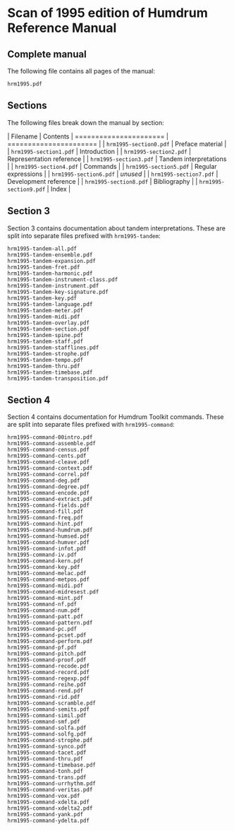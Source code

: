 # Scan of 1995 edition of Humdrum Reference Manual #


## Complete manual ##

The following file contains all pages of the manual:

```
hrm1995.pdf
```

## Sections ##

The following files break down the manual by section:

| Filename               | Contents
| ====================== | ======================   |
| `hrm1995-section0.pdf` | Preface material         |
| `hrm1995-section1.pdf` | Introduction             |
| `hrm1995-section2.pdf` | Representation reference |
| `hrm1995-section3.pdf` | Tandem interpretations   |
| `hrm1995-section4.pdf` | Commands                 |
| `hrm1995-section5.pdf` | Regular expressions      |
| `hrm1995-section6.pdf` | *unused*                 |
| `hrm1995-section7.pdf` | Development reference    |
| `hrm1995-section8.pdf` | Bibliography             |
| `hrm1995-section9.pdf` | Index                    |

## Section 3 ##

Section 3 contains documentation about tandem interpretations.
These are split into separate files prefixed with `hrm1995-tandem`:

```
hrm1995-tandem-all.pdf
hrm1995-tandem-ensemble.pdf
hrm1995-tandem-expansion.pdf
hrm1995-tandem-fret.pdf
hrm1995-tandem-harmonic.pdf
hrm1995-tandem-instrument-class.pdf
hrm1995-tandem-instrument.pdf
hrm1995-tandem-key-signature.pdf
hrm1995-tandem-key.pdf
hrm1995-tandem-language.pdf
hrm1995-tandem-meter.pdf
hrm1995-tandem-midi.pdf
hrm1995-tandem-overlay.pdf
hrm1995-tandem-section.pdf
hrm1995-tandem-spine.pdf
hrm1995-tandem-staff.pdf
hrm1995-tandem-stafflines.pdf
hrm1995-tandem-strophe.pdf
hrm1995-tandem-tempo.pdf
hrm1995-tandem-thru.pdf
hrm1995-tandem-timebase.pdf
hrm1995-tandem-transposition.pdf
```

## Section 4 ##

Section 4 contains documentation for Humdrum Toolkit commands.
These are split into separate files prefixed with `hrm1995-command`:

```
hrm1995-command-00intro.pdf
hrm1995-command-assemble.pdf
hrm1995-command-census.pdf
hrm1995-command-cents.pdf
hrm1995-command-cleave.pdf
hrm1995-command-context.pdf
hrm1995-command-correl.pdf
hrm1995-command-deg.pdf
hrm1995-command-degree.pdf
hrm1995-command-encode.pdf
hrm1995-command-extract.pdf
hrm1995-command-fields.pdf
hrm1995-command-fill.pdf
hrm1995-command-freq.pdf
hrm1995-command-hint.pdf
hrm1995-command-humdrum.pdf
hrm1995-command-humsed.pdf
hrm1995-command-humver.pdf
hrm1995-command-infot.pdf
hrm1995-command-iv.pdf
hrm1995-command-kern.pdf
hrm1995-command-key.pdf
hrm1995-command-melac.pdf
hrm1995-command-metpos.pdf
hrm1995-command-midi.pdf
hrm1995-command-midresest.pdf
hrm1995-command-mint.pdf
hrm1995-command-nf.pdf
hrm1995-command-num.pdf
hrm1995-command-patt.pdf
hrm1995-command-pattern.pdf
hrm1995-command-pc.pdf
hrm1995-command-pcset.pdf
hrm1995-command-perform.pdf
hrm1995-command-pf.pdf
hrm1995-command-pitch.pdf
hrm1995-command-proof.pdf
hrm1995-command-recode.pdf
hrm1995-command-record.pdf
hrm1995-command-regexp.pdf
hrm1995-command-reihe.pdf
hrm1995-command-rend.pdf
hrm1995-command-rid.pdf
hrm1995-command-scramble.pdf
hrm1995-command-semits.pdf
hrm1995-command-simil.pdf
hrm1995-command-smf.pdf
hrm1995-command-solfa.pdf
hrm1995-command-solfg.pdf
hrm1995-command-strophe.pdf
hrm1995-command-synco.pdf
hrm1995-command-tacet.pdf
hrm1995-command-thru.pdf
hrm1995-command-timebase.pdf
hrm1995-command-tonh.pdf
hrm1995-command-trans.pdf
hrm1995-command-urrhythm.pdf
hrm1995-command-veritas.pdf
hrm1995-command-vox.pdf
hrm1995-command-xdelta.pdf
hrm1995-command-xdelta2.pdf
hrm1995-command-yank.pdf
hrm1995-command-ydelta.pdf
```


